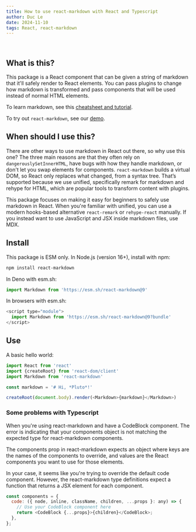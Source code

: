 ```yaml
---
title: How to use react-markdown with React and Typescript
author: Duc Le
date: 2024-11-10
tags: React, react-markdown
---
```

​

## What is this?

This package is a React component that can be given a string of markdown that it'll safely render to React elements. You can pass plugins to change how markdown is transformed and pass components that will be used instead of normal HTML elements.

To learn markdown, see this [cheatsheet and tutorial](<cheatsheet_and_tutorial_link>).

To try out `react-markdown`, see our [demo](<demo_link>).

## When should I use this?

There are other ways to use markdown in React out there, so why use this one? The three main reasons are that they often rely on `dangerouslySetInnerHTML`, have bugs with how they handle markdown, or don't let you swap elements for components. `react-markdown` builds a virtual DOM, so React only replaces what changed, from a syntax tree. That’s supported because we use unified, specifically remark for markdown and rehype for HTML, which are popular tools to transform content with plugins.

This package focuses on making it easy for beginners to safely use markdown in React. When you're familiar with unified, you can use a modern hooks-based alternative `react-remark` or `rehype-react` manually. If you instead want to use JavaScript and JSX inside markdown files, use MDX.

## Install

This package is ESM only. In Node.js (version 16+), install with npm:

```bash
npm install react-markdown
```

In Deno with esm.sh:

```javascript
import Markdown from 'https://esm.sh/react-markdown@9'
```

In browsers with esm.sh:

```javascript
<script type="module">
  import Markdown from 'https://esm.sh/react-markdown@9?bundle'
</script>
```

## Use

A basic hello world:

```javascript
import React from 'react'
import {createRoot} from 'react-dom/client'
import Markdown from 'react-markdown'

const markdown = '# Hi, *Pluto*!'

createRoot(document.body).render(<Markdown>{markdown}</Markdown>)
```

### Some problems with Typescript

When you're using react-markdown and have a CodeBlock component. The error is indicating that your components object is not matching the expected type for react-markdown components.

The components prop in react-markdown expects an object where keys are the names of the components to override, and values are the React components you want to use for those elements.

In your case, it seems like you're trying to override the default code component. However, the react-markdown type definitions expect a function that returns a JSX element for each component.

```javascript
const components = {
  code: ({ node, inline, className, children, ...props }: any) => {
    // Use your CodeBlock component here
    return <CodeBlock {...props}>{children}</CodeBlock>;
  },
};
```
